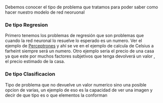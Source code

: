 Debemos conocer el tipo de problema que tratamos para poder saber como hacer nuestro modelo de red neoruonal

### De tipo Regresion

Primero tenemos los problemas de regresión que son problemas que cuando la red neuronal lo resuelve lo esperado es un numero. Ver el ejemplo de [Perceptrones](Perceptrones.md) y ahí se ve en el ejemplo de calcula de Celsius a farheint siempre será un numero. Otro ejemplo seria el precio de una casa ya que este por muchos factores subjetivos que tenga devolverá un valor , el precio estimado de la casa.

### De tipo Clasificacion

Tipo de problema que no devuelve un valor numerico sino una posible opcion de varias, un ejemplo de eso es la capacidad de ver una imagen y decir de que tipo es o que elementos la conforman
